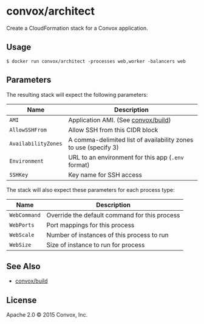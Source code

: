 # convox/architect

Create a CloudFormation stack for a Convox application.

## Usage

    $ docker run convox/architect -processes web,worker -balancers web

## Parameters

The resulting stack will expect the following parameters:

| Name                | Description                                                            |
|---------------------|------------------------------------------------------------------------|
| `AMI`               | Application AMI. (See [convox/build](https://github.com/convox/build)) |
| `AllowSSHFrom`      | Allow SSH from this CIDR block                                         |
| `AvailabilityZones` | A comma-delimited list of availability zones to use (specify 3)        |
| `Environment`       | URL to an  environment for this app (`.env` format)                    |
| `SSHKey`            | Key name for SSH access                                                |

The stack will also expect these parameters for each process type:

| Name                | Description                                   |
|---------------------|-----------------------------------------------|
| `WebCommand`        | Override the default command for this process |
| `WebPorts`          | Port mappings for this process                |
| `WebScale`          | Number of instances of this process to run    |
| `WebSize`           | Size of instance to run for process           |

## See Also

* [convox/build](https://github.com/convox/build)

## License

Apache 2.0 &copy; 2015 Convox, Inc.
